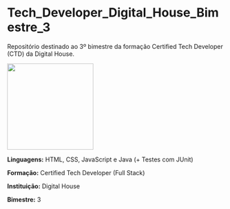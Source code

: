 # Tech_Developer_Digital_House_Bimestre_3
Repositório destinado ao 3º bimestre da formação Certified Tech Developer (CTD) da Digital House.

<img src="https://media3.giphy.com/media/qUt4xeREPBTEdteWKw/giphy.gif" width="200" style="max-width: 100%;">

**Linguagens:** HTML, CSS, JavaScript e Java (+ Testes com JUnit)

**Formação:** Certified Tech Developer (Full Stack)

**Instituição:** Digital House

**Bimestre:** 3
